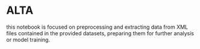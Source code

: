 # ALTA
this notebook is focused on preprocessing and extracting data from XML files contained in the provided datasets, preparing them for further analysis or model training.
